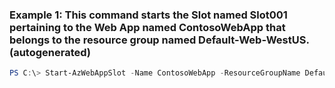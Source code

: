 ### Example 1: This command starts the Slot named Slot001 pertaining to the Web App named ContosoWebApp that belongs to the resource group named Default-Web-WestUS. (autogenerated)
```powershell
PS C:\> Start-AzWebAppSlot -Name ContosoWebApp -ResourceGroupName Default-Web-WestUS -Slot Slot001
```

